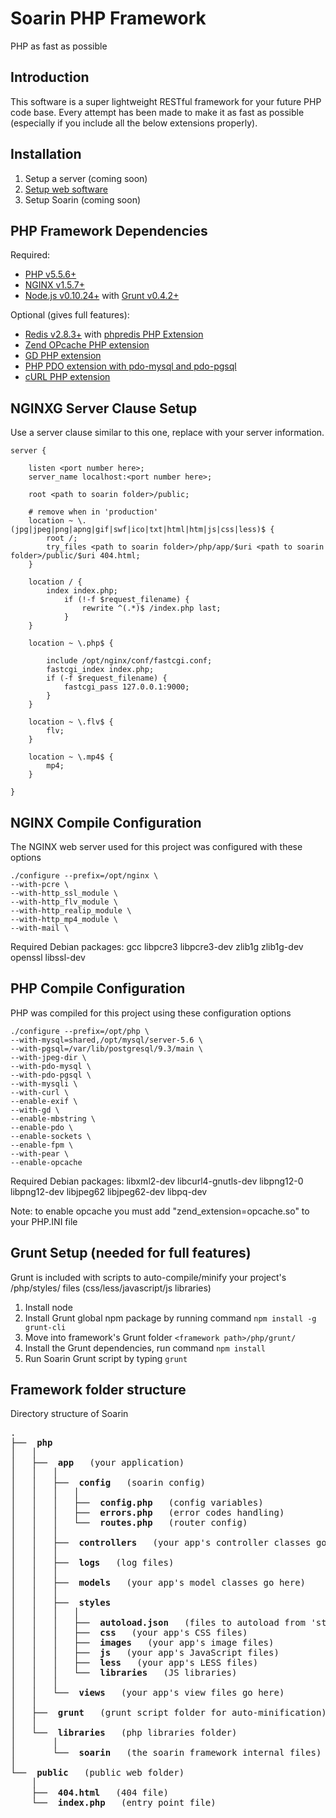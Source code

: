 Soarin PHP Framework
===========================
PHP as fast as possible

Introduction
-----------------------------

This software is a super lightweight RESTful framework for your future PHP code base. Every attempt has been made to make it as fast as possible (especially if you include all the below extensions properly).

Installation
-----------------------------

1. Setup a server (coming soon)
2. [Setup web software](https://github.com/charleshross/soarin/wiki/Setup-web-server)
3. Setup Soarin (coming soon)

PHP Framework Dependencies
-----------------------------

Required:

* [PHP v5.5.6+](http://www.php.net/)
* [NGINX v1.5.7+](http://nginx.org/)
* [Node.js v0.10.24+](http://www.nodejs.org) with [Grunt v0.4.2+](http://gruntjs.com/)

Optional (gives full features):

* [Redis v2.8.3+](http://redis.io/) with [phpredis PHP Extension](https://github.com/nicolasff/phpredis)
* [Zend OPcache PHP extension](http://us2.php.net/opcache)
* [GD PHP extension](http://php.net/manual/en/book.image.php)
* [PHP PDO extension with pdo-mysql and pdo-pgsql](http://www.php.net/manual/en/book.pdo.php)
* [cURL PHP extension](http://php.net/manual/en/book.curl.php)

NGINXG Server Clause Setup
-----------------------------
Use a server clause similar to this one, replace <items like this> with your server information.
	
	server {

		listen <port number here>;
		server_name localhost:<port number here>;
		
		root <path to soarin folder>/public;
	    
		# remove when in 'production'
		location ~ \.(jpg|jpeg|png|apng|gif|swf|ico|txt|html|htm|js|css|less)$ {
			root /;
			try_files <path to soarin folder>/php/app/$uri <path to soarin folder>/public/$uri 404.html;
		}
		
		location / {
			index index.php;
				if (!-f $request_filename) {
					rewrite ^(.*)$ /index.php last;
				}
		}

		location ~ \.php$ {

			include /opt/nginx/conf/fastcgi.conf;
			fastcgi_index index.php;
			if (-f $request_filename) {
				fastcgi_pass 127.0.0.1:9000;
			}
		}
		
		location ~ \.flv$ {
			flv;
		}
		
		location ~ \.mp4$ {
			mp4;
		}

	}

NGINX Compile Configuration
-----------------------------
The NGINX web server used for this project was configured with these options

	./configure --prefix=/opt/nginx \
	--with-pcre \
	--with-http_ssl_module \
	--with-http_flv_module \
	--with-http_realip_module \
	--with-http_mp4_module \
	--with-mail \

Required Debian packages: gcc libpcre3 libpcre3-dev zlib1g zlib1g-dev openssl libssl-dev

PHP Compile Configuration
-----------------------------
PHP was compiled for this project using these configuration options

	./configure --prefix=/opt/php \
	--with-mysql=shared,/opt/mysql/server-5.6 \
	--with-pgsql=/var/lib/postgresql/9.3/main \
	--with-jpeg-dir \
	--with-pdo-mysql \
	--with-pdo-pgsql \
	--with-mysqli \
	--with-curl \
	--enable-exif \
	--with-gd \
	--enable-mbstring \
	--enable-pdo \
	--enable-sockets \
	--enable-fpm \
	--with-pear \
	--enable-opcache

Required Debian packages: libxml2-dev libcurl4-gnutls-dev libpng12-0 libpng12-dev libjpeg62 libjpeg62-dev libpq-dev

Note: to enable opcache you must add "zend_extension=opcache.so" to your PHP.INI file

Grunt Setup (needed for full features)
-----------------------------
Grunt is included with scripts to auto-compile/minify your project's /php/styles/ files (css/less/javascript/js libraries)

1. Install node
2. Install Grunt global npm package by running command `npm install -g grunt-cli`
3. Move into framework's Grunt folder `<framework path>/php/grunt/`
4. Install the Grunt dependencies, run command `npm install`
5. Run Soarin Grunt script by typing `grunt`

Framework folder structure
-----------------------------
Directory structure of Soarin

<pre>
.
├── <b> php </b>
│   │   
│   ├── <b> app </b>  (your application)
│   │   │   
│   │   ├── <b> config </b>  (soarin config)
│   │   │   │   
│   │   │   ├── <b> config.php </b>  (config variables)
│   │   │   ├── <b> errors.php </b>  (error codes handling)
│   │   │   └── <b> routes.php </b>  (router config)
│   │   │   
│   │   ├── <b> controllers </b>  (your app's controller classes go here)
│   │   │   
│   │   ├── <b> logs </b>  (log files)
│   │   │   
│   │   ├── <b> models </b>  (your app's model classes go here)
│   │   │   
│   │   ├── <b> styles </b>
│   │   │   │
│   │   │   ├── <b> autoload.json </b>  (files to autoload from 'styles/libraries' folder)
│   │   │   ├── <b> css </b>  (your app's CSS files)
│   │   │   ├── <b> images </b>  (your app's image files)
│   │   │   ├── <b> js </b>  (your app's JavaScript files)
│   │   │   ├── <b> less </b>  (your app's LESS files)
│   │   │   └── <b> libraries </b>  (JS libraries)
│   │   │   
│   │   └── <b> views </b>  (your app's view files go here)
│   │   
│   ├── <b> grunt </b>  (grunt script folder for auto-minification)
│   │   
│   └── <b> libraries </b>  (php libraries folder)
│       │  
│       └── <b> soarin </b>  (the soarin framework internal files)
│   
└── <b> public </b>  (public web folder)
    │  
    ├── <b> 404.html </b>  (404 file)
    └── <b> index.php </b>  (entry point file)

</pre>